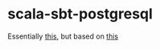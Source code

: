 # scala-sbt-postgresql
Essentially [this](https://github.com/docker-library/postgres/blob/master/9.4/Dockerfile), but based on [this](https://hub.docker.com/r/hseeberger/scala-sbt/~/dockerfile/)
